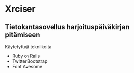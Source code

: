 Xrciser
==============

Tietokantasovellus harjoituspäiväkirjan pitämiseen
---------------------

Käytetyttyjä tekniikoita
- Ruby on Rails
- Twitter Bootstrap
- Font Awesome